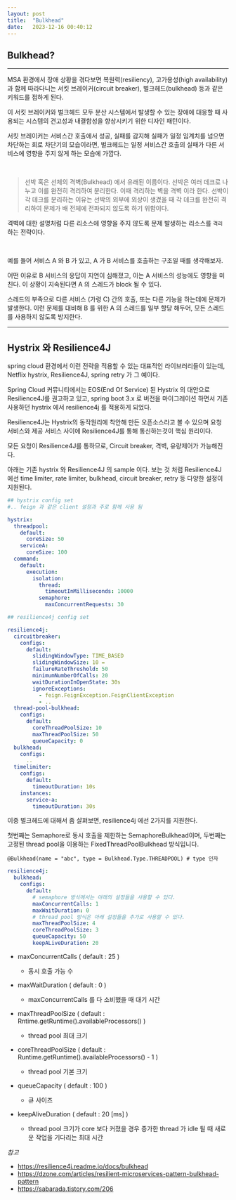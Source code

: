 ```yaml
---
layout: post
title:  "Bulkhead"
date:   2023-12-16 00:40:12
---
```


## Bulkhead?

---

MSA 환경에서 장애 상황을 겪다보면 복원력(resiliency), 고가용성(high availability) 과 함께 따라다니는 서킷 브레이커(circuit breaker), 벌크헤드(bulkhead) 등과 같은 키워드를 접하게 된다.

이 서킷 브레이커와 벌크헤드 모두 분산 시스템에서 발생할 수 있는 장애에 대응할 때 사용되는 시스템의 견고성과 내결함성을 향상시키기 위한 디자인 패턴이다.

서킷 브레이커는 서비스간 호출에서 성공, 실패를 감지해 실패가 일정 임계치를 넘으면 차단하는 회로 차단기의 모습이라면, 벌크헤드는 일정 서비스간 호출의 실패가 다른 서비스에 영향을 주지 않게 하는 모습에 가깝다.

<br>

> 선박 혹은 선체의 격벽(Bulkhead) 에서 유래된 이름이다. 선박은 여러 데크로 나누고 이를 완전히 격리하여 분리한다. 이때 격리하는 벽을 격벽 이라 한다. 선박이 각 데크를 분리하는 이유는 선박의 외부에 외상이 생겼을 때 각 데크를 완전히 격리하여 문제가 배 전체에 전파되지 않도록 하기 위함이다.

격벽에 대한 설명처럼 다른 리소스에 영향을 주지 않도록 문제 발생하는 리소스를 `격리` 하는 전략이다.

<br>

예를 들어 서비스 A 와 B 가 있고, A 가 B 서비스를 호출하는 구조일 때를 생각해보자.

어떤 이유로 B 서비스의 응답이 지연이 심해졌고, 이는 A 서비스의 성능에도 영향을 미친다. 이 상황이 지속된다면 A 의 스레드가 block 될 수 있다.

스레드의 부족으로 다른 서비스 (가령 C) 간의 호출, 또는 다른 기능을 하는데에 문제가 발생한다. 이런 문제를 대비해 B 를 위한 A 의 스레드를 일부 할당 해두어, 모든 스레드를 사용하지 않도록 방지한다.


---

## Hystrix 와 Resilience4J

spring cloud 환경에서 이런 전략을 적용할 수 있는 대표적인 라이브러리들이 있는데, Netflix hystrix, Resilience4J, spring retry 가 그 예이다.

Spring Cloud 커뮤니티에서는 EOS(End Of Service) 된 Hystrix 의 대안으로 Resilience4J를 권고하고 있고, spring boot 3.x 로 버전을 마이그레이션 하면서 기존 사용하던 hystrix 에서 resilience4j 를 적용하게 되었다.

Resilience4J는 Hystrix의 동작원리에 착안해 만든 오픈소스라고 볼 수 있으며 요청 서비스와 제공 서비스 사이에 Resilience4J를 통해 통신하는것이 핵심 원리이다.

모든 요청이 Resilience4J를 통하므로, Circuit breaker, 격벽, 유량제어가 가능해진다.

아래는 기존 hystrix 와 Resilience4J 의 sample 이다. 보는 것 처럼 Resilience4J 에선 time limiter, rate limiter, bulkhead, circuit breaker, retry 등 다양한 설정이 지원된다.

```yaml
## hystrix config set
#.. feign 과 같은 client 설정과 주로 함께 사용 됨

hystrix:
  threadpool:
    default:
      coreSize: 50
    serviceA:
      coreSize: 100
  command:
    default:
      execution:
        isolation:
          thread:
            timeoutInMilliseconds: 10000
          semaphore:
            maxConcurrentRequests: 30

## resilience4j config set

resilience4j:
  circuitbreaker:
    configs:
      default:
        slidingWindowType: TIME_BASED
        slidingWindowSize: 10 =
        failureRateThreshold: 50
        minimumNumberOfCalls: 20
        waitDurationInOpenState: 30s
        ignoreExceptions:
          - feign.FeignException.FeignClientException
          - ..
  thread-pool-bulkhead:
    configs:
      default:
        coreThreadPoolSize: 10
        maxThreadPoolSize: 50
        queueCapacity: 0
  bulkhead:
    configs:
      ..
  timelimiter:
    configs:
      default:
        timeoutDuration: 10s
    instances:
      service-a:
        timeoutDuration: 30s
```

이중 벌크헤드에 대해서 좀 살펴보면, resilience4j 에선 2가지를 지원한다. 

첫번째는 Semaphore로 동시 호출을 제한하는 SemaphoreBulkhead이며, 두번째는 고정된 thread pool을 이용하는 FixedThreadPoolBulkhead 방식입니다.

`@Bulkhead(name = "abc", type = Bulkhead.Type.THREADPOOL) # type 인자`

```yaml
resilience4j:
  bulkhead:
    configs:
      default:
        # semaphore 방식에서는 아래의 설정들을 사용할 수 있다.
        maxConcurrentCalls: 1
        maxWaitDuration: 0
        # thread pool 방식은 아래 설정들을 추가로 사용할 수 있다.
        maxThreadPoolSize: 4
        coreThreadPoolSize: 3
        queueCapacity: 50
        keepALiveDuration: 20
```

- maxConcurrentCalls ( default : 25 )
  - 동시 호출 가능 수
- maxWaitDuration ( default : 0 )
  - maxConcurrentCalls 를 다 소비했을 때 대기 시간 

- maxThreadPoolSize ( default : Rntime.getRuntime().availableProcessors() )
  - thread pool 최대 크기
- coreThreadPoolSize ( default : Runtime.getRuntime().availableProcessors() - 1 )
  - thread pool 기본 크기
- queueCapacity ( default : 100 )
  - 큐 사이즈
- keepAliveDuration ( default : 20 [ms] )
  - thread pool 크기가 core 보다 커졌을 경우 증가한 thread 가 idle 될 때 새로운 작업을 기다리는 최대 시간

_참고_

- https://resilience4j.readme.io/docs/bulkhead
- https://dzone.com/articles/resilient-microservices-pattern-bulkhead-pattern
- https://sabarada.tistory.com/206

<br><br><br>
